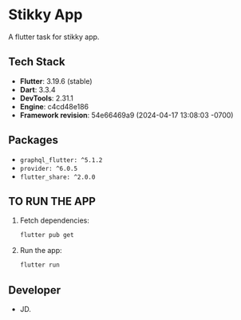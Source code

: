 # Stikky App

A flutter task for stikky app.

## Tech Stack

* **Flutter**: 3.19.6 (stable)
* **Dart**: 3.3.4
* **DevTools**: 2.31.1
* **Engine**: c4cd48e186
* **Framework revision**: 54e66469a9 (2024-04-17 13:08:03 -0700)

## Packages

* `graphql_flutter: ^5.1.2`
* `provider: ^6.0.5`
* `flutter_share: ^2.0.0`

## TO RUN THE APP

1. Fetch dependencies:

   ```bash
   flutter pub get
   ```
2. Run the app:

   ```bash
   flutter run
   ```

## Developer

* JD.
